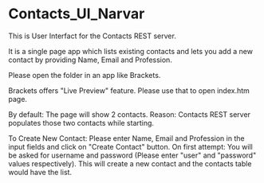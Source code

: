 # Contacts_UI_Narvar

This is User Interfact for the Contacts REST server. 

It is a single page app which lists existing contacts and lets you add a new contact by providing Name, Email and Profession.

Please open the folder in an app like Brackets. 

Brackets offers "Live Preview" feature. Please use that to open index.htm page.

By default:
	The page will show 2 contacts. Reason: Contacts REST server populates those two contacts while starting.

To Create New Contact:
	Please enter Name, Email and Profession in the input fields and click on "Create Contact" button. 
	On first attempt: You will be asked for username and password (Please enter "user" and "password" values respectively).
  	This will create a new contact and the contacts table would have the list.
  


